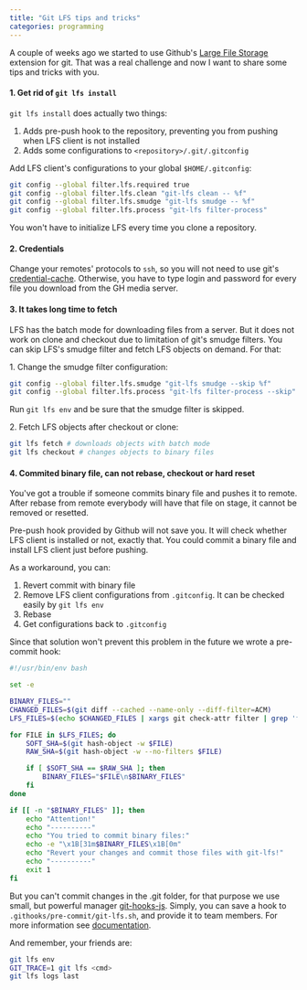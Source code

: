 ```yaml
---
title: "Git LFS tips and tricks"
categories: programming
---
```


A couple of weeks ago we started to use Github's [Large File Storage][git-lfs] extension for git. That was a real challenge and now I want to share some tips and tricks with you.


#### 1. Get rid of `git lfs install`

`git lfs install` does actually two things:

1. Adds pre-push hook to the repository, preventing you from pushing when LFS client is not installed
2. Adds some configurations to `<repository>/.git/.gitconfig`

Add LFS client's configurations to your global `$HOME/.gitconfig`:

```bash
git config --global filter.lfs.required true
git config --global filter.lfs.clean "git-lfs clean -- %f"
git config --global filter.lfs.smudge "git-lfs smudge -- %f"
git config --global filter.lfs.process "git-lfs filter-process"
```

You won't have to initialize LFS every time you clone a repository.


#### 2. Credentials

Change your remotes' protocols to `ssh`, so you will not need to use git's [credential-cache][credential-cache].
Otherwise, you have to type login and password for every file you download from the GH media server.


#### 3. It takes long time to fetch

LFS has the batch mode for downloading files from a server. But it does not work on clone and checkout due to limitation of git's smudge filters.
You can skip LFS's smudge filter and fetch LFS objects on demand. For that:

1\. Change the smudge filter configuration:

```bash
git config --global filter.lfs.smudge "git-lfs smudge --skip %f"
git config --global filter.lfs.process "git-lfs filter-process --skip"
```
 Run `git lfs env` and be sure that the smudge filter is skipped.

2\. Fetch LFS objects after checkout or clone:
 
```bash
git lfs fetch # downloads objects with batch mode
git lfs checkout # changes objects to binary files
```


#### 4. Commited binary file, can not rebase, checkout or hard reset

You've got a trouble if someone commits binary file and pushes it to remote. After rebase from remote everybody 
will have that file on stage, it cannot be removed or resetted.

Pre-push hook provided by Github will not save you. It will check whether LFS client is installed or not, exactly that.
You could commit a binary file and install LFS client just before pushing.

As a workaround, you can:

1. Revert commit with binary file
2. Remove LFS client configurations from `.gitconfig`. It can be checked easily by `git lfs env`
3. Rebase
4. Get configurations back to `.gitconfig`

Since that solution won't prevent this problem in the future we wrote a pre-commit hook:

```bash
#!/usr/bin/env bash

set -e

BINARY_FILES=""
CHANGED_FILES=$(git diff --cached --name-only --diff-filter=ACM)
LFS_FILES=$(echo $CHANGED_FILES | xargs git check-attr filter | grep 'filter: lfs$' | sed -e 's/: filter: lfs//')

for FILE in $LFS_FILES; do
    SOFT_SHA=$(git hash-object -w $FILE)
    RAW_SHA=$(git hash-object -w --no-filters $FILE)

    if [ $SOFT_SHA == $RAW_SHA ]; then
        BINARY_FILES="$FILE\n$BINARY_FILES"
    fi
done

if [[ -n "$BINARY_FILES" ]]; then
    echo "Attention!"
    echo "----------"
    echo "You tried to commit binary files:"
    echo -e "\x1B[31m$BINARY_FILES\x1B[0m"
    echo "Revert your changes and commit those files with git-lfs!"
    echo "----------"
    exit 1
fi
```

But you can't commit changes in the .git folder, for that purpose we use small, but powerful 
manager [git-hooks-js][git-hooks-js]. Simply, you can save a hook to `.githooks/pre-commit/git-lfs.sh`, and 
provide it to team members. For more information see [documentation][git-hooks-js-doc].

And remember, your friends are:

```bash
git lfs env
GIT_TRACE=1 git lfs <cmd>
git lfs logs last
```

[git-lfs]: https://git-lfs.github.com/
[credential-cache]: http://git-scm.com/docs/git-credential-cache
[git-hooks-js]: https://github.com/tarmolov/git-hooks-js
[git-hooks-js-doc]: https://github.com/tarmolov/git-hooks-js/blob/master/README.md
